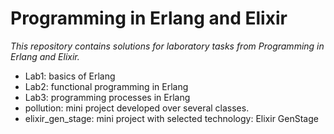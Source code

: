 Programming in Erlang and Elixir
===
*This repository contains solutions for laboratory tasks from Programming in Erlang and Elixir.*
* Lab1: basics of Erlang
* Lab2: functional programming in Erlang
* Lab3: programming processes in Erlang
* pollution: mini project developed over several classes.
* elixir_gen_stage: mini project with selected technology: Elixir GenStage